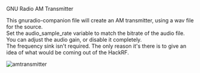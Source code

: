 GNU Radio AM Transmitter

This gnuradio-companion file will create an AM transmitter, using a wav file for the source.  
Set the audio_sample_rate variable to match the bitrate of the audio file.  
You can adjust the audio gain, or disable it completely.  
The frequency sink isn't required. The only reason it's there is to give an idea of what would be coming out of the HackRF.  

![amtransmitter](https://github.com/CWNE88/amtransmitter/assets/38122076/de72bd97-6b6e-4365-ba19-72d664806c23)
